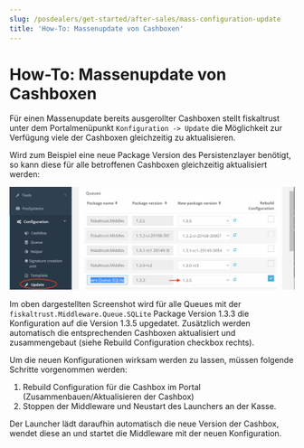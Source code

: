 ```yaml
---
slug: /posdealers/get-started/after-sales/mass-configuration-update
title: 'How-To: Massenupdate von Cashboxen'
---
```


# How-To: Massenupdate von Cashboxen

Für einen Massenupdate bereits ausgerollter Cashboxen stellt fiskaltrust unter dem Portalmenüpunkt ```Konfiguration -> Update``` die Möglichkeit zur Verfügung viele der Cashboxen gleichzeitig zu aktualisieren. 

Wird zum Beispiel eine neue Package Version des Persistenzlayer benötigt, so kann diese für alle betroffenen Cashboxen gleichzeitig aktualisiert werden:



![Massenupdate](../02-pre-sales/media/mass-update.png)



Im oben dargestellten Screenshot wird für alle Queues mit der `fiskaltrust.Middleware.Queue.SQLite` Package Version 1.3.3 die Konfiguration auf die Version 1.3.5 upgedatet. Zusätzlich werden automatisch die entsprechenden Cashboxen aktualisiert und zusammengebaut (siehe Rebuild Configuration checkbox rechts).

Um die neuen Konfigurationen wirksam werden zu lassen, müssen folgende Schritte vorgenommen werden:

1. Rebuild Configuration für die Cashbox im Portal (Zusammenbauen/Aktualisieren der Cashbox)
2. Stoppen der Middleware und Neustart des Launchers an der Kasse. 

Der Launcher lädt daraufhin automatisch die neue Version der Cashbox, wendet diese an und startet die Middleware mit der neuen Konfiguration.

